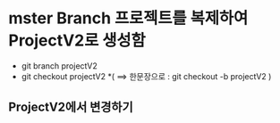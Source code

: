 # mster Branch 프로젝트를 복제하여 ProjectV2로 생성함
* git branch projectV2
* git checkout projectV2
*( ==> 한문장으로 : git checkout -b projectV2 )

## ProjectV2에서 변경하기